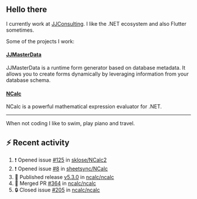 ## Hello there 

I currently work at [JJConsulting](https://www.github.com/jjconsulting). I like the .NET ecosystem and also Flutter sometimes. 

Some of the projects I work:
#### [JJMasterData](https://www.github.com/jjconsulting/JJMasterData) 
JJMasterData is a runtime form generator based on database metadata. It allows you to create forms dynamically by leveraging information from your database schema.

#### [NCalc](https://www.github.com/ncalc/ncalc) 
NCalc is a powerful mathematical expression evaluator for .NET.

---

When not coding I like to swim, play piano and travel.
<!--
I also have a tailless cat:

<img src="https://github.com/user-attachments/assets/43e65a0e-6603-42f2-bd36-d203384d9c81" width="150"/>
-->
<!--Easter egg for you reading the source 🥚 https://www.youtube.com/watch?v=dQw4w9WgXcQ-->


## ⚡ Recent activity

<!--START_SECTION:activity-->
1. ❗ Opened issue [#125](https://github.com/sklose/NCalc2/issues/125) in [sklose/NCalc2](https://github.com/sklose/NCalc2)
2. ❗ Opened issue [#8](https://github.com/sheetsync/NCalc/issues/8) in [sheetsync/NCalc](https://github.com/sheetsync/NCalc)
3. 🚀 Published release [v5.3.0](https://github.com/ncalc/ncalc/releases/tag/v5.3.0) in [ncalc/ncalc](https://github.com/ncalc/ncalc)
4. 🎉 Merged PR [#364](https://github.com/ncalc/ncalc/pull/364) in [ncalc/ncalc](https://github.com/ncalc/ncalc)
5. 🔒 Closed issue [#205](https://github.com/ncalc/ncalc/issues/205) in [ncalc/ncalc](https://github.com/ncalc/ncalc)
<!--END_SECTION:activity-->
